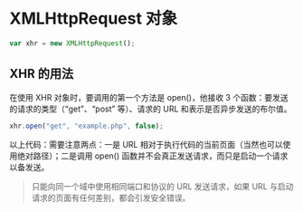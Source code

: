 # XMLHttpRequest 对象

``` js
var xhr = new XMLHttpRequest();
```

## XHR 的用法

在使用 XHR 对象时，要调用的第一个方法是 open()，他接收 3 个函数：要发送的请求的类型（“get”、“post” 等）、请求的 URL 和表示是否异步发送的布尔值。

``` js
xhr.open("get", "example.php", false);
```

以上代码：需要注意两点：一是 URL 相对于执行代码的当前页面（当然也可以使用绝对路径）；二是调用 open() 函数并不会真正发送请求，而只是启动一个请求以备发送。

> 只能向同一个域中使用相同端口和协议的 URL 发送请求，如果 URL 与启动请求的页面有任何差别，都会引发安全错误。

